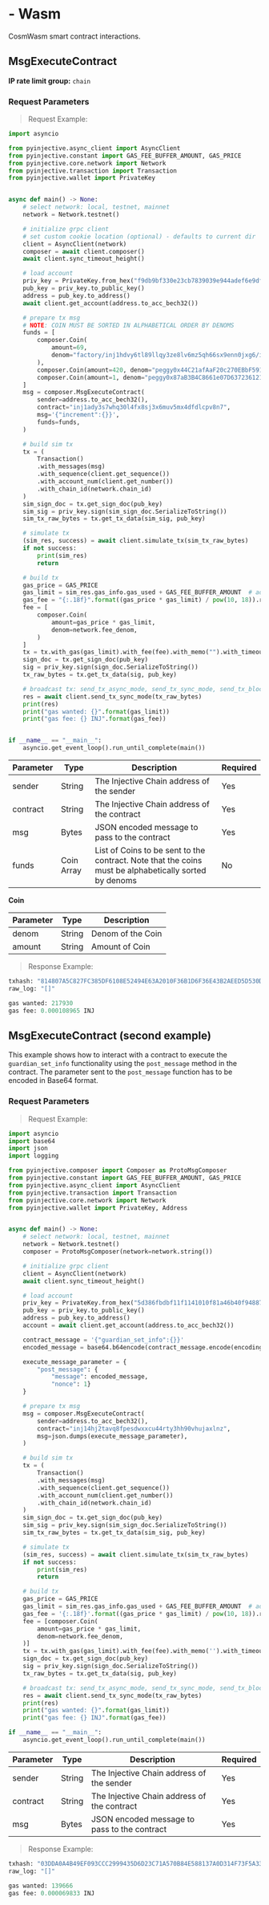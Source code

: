 # - Wasm

CosmWasm smart contract interactions.

## MsgExecuteContract

**IP rate limit group:** `chain`


### Request Parameters
> Request Example:

<!-- embedme ../../../sdk-python/examples/chain_client/40_MsgExecuteContract.py -->
``` python
import asyncio

from pyinjective.async_client import AsyncClient
from pyinjective.constant import GAS_FEE_BUFFER_AMOUNT, GAS_PRICE
from pyinjective.core.network import Network
from pyinjective.transaction import Transaction
from pyinjective.wallet import PrivateKey


async def main() -> None:
    # select network: local, testnet, mainnet
    network = Network.testnet()

    # initialize grpc client
    # set custom cookie location (optional) - defaults to current dir
    client = AsyncClient(network)
    composer = await client.composer()
    await client.sync_timeout_height()

    # load account
    priv_key = PrivateKey.from_hex("f9db9bf330e23cb7839039e944adef6e9df447b90b503d5b4464c90bea9022f3")
    pub_key = priv_key.to_public_key()
    address = pub_key.to_address()
    await client.get_account(address.to_acc_bech32())

    # prepare tx msg
    # NOTE: COIN MUST BE SORTED IN ALPHABETICAL ORDER BY DENOMS
    funds = [
        composer.Coin(
            amount=69,
            denom="factory/inj1hdvy6tl89llqy3ze8lv6mz5qh66sx9enn0jxg6/inj12ngevx045zpvacus9s6anr258gkwpmthnz80e9",
        ),
        composer.Coin(amount=420, denom="peggy0x44C21afAaF20c270EBbF5914Cfc3b5022173FEB7"),
        composer.Coin(amount=1, denom="peggy0x87aB3B4C8661e07D6372361211B96ed4Dc36B1B5"),
    ]
    msg = composer.MsgExecuteContract(
        sender=address.to_acc_bech32(),
        contract="inj1ady3s7whq30l4fx8sj3x6muv5mx4dfdlcpv8n7",
        msg='{"increment":{}}',
        funds=funds,
    )

    # build sim tx
    tx = (
        Transaction()
        .with_messages(msg)
        .with_sequence(client.get_sequence())
        .with_account_num(client.get_number())
        .with_chain_id(network.chain_id)
    )
    sim_sign_doc = tx.get_sign_doc(pub_key)
    sim_sig = priv_key.sign(sim_sign_doc.SerializeToString())
    sim_tx_raw_bytes = tx.get_tx_data(sim_sig, pub_key)

    # simulate tx
    (sim_res, success) = await client.simulate_tx(sim_tx_raw_bytes)
    if not success:
        print(sim_res)
        return

    # build tx
    gas_price = GAS_PRICE
    gas_limit = sim_res.gas_info.gas_used + GAS_FEE_BUFFER_AMOUNT  # add buffer for gas fee computation
    gas_fee = "{:.18f}".format((gas_price * gas_limit) / pow(10, 18)).rstrip("0")
    fee = [
        composer.Coin(
            amount=gas_price * gas_limit,
            denom=network.fee_denom,
        )
    ]
    tx = tx.with_gas(gas_limit).with_fee(fee).with_memo("").with_timeout_height(client.timeout_height)
    sign_doc = tx.get_sign_doc(pub_key)
    sig = priv_key.sign(sign_doc.SerializeToString())
    tx_raw_bytes = tx.get_tx_data(sig, pub_key)

    # broadcast tx: send_tx_async_mode, send_tx_sync_mode, send_tx_block_mode
    res = await client.send_tx_sync_mode(tx_raw_bytes)
    print(res)
    print("gas wanted: {}".format(gas_limit))
    print("gas fee: {} INJ".format(gas_fee))


if __name__ == "__main__":
    asyncio.get_event_loop().run_until_complete(main())

```


| Parameter | Type       | Description                                                                                           | Required |
|-----------|------------|-------------------------------------------------------------------------------------------------------|----------|
| sender    | String     | The Injective Chain address of the sender                                                             | Yes      |
| contract  | String     | The Injective Chain address of the contract                                                           | Yes      |
| msg       | Bytes      | JSON encoded message to pass to the contract                                                          | Yes      |
| funds     | Coin Array | List of Coins to be sent to the contract. Note that the coins must be alphabetically sorted by denoms | No       |


**Coin**

| Parameter | Type   | Description       |
|-----------|--------|-------------------|
| denom     | String | Denom of the Coin |
| amount    | String | Amount of Coin    |

> Response Example:

``` python
txhash: "814807A5C827FC385DF6108E52494E63A2010F36B1D6F36E43B2AEED5D530D60"
raw_log: "[]"

gas wanted: 217930
gas fee: 0.000108965 INJ
```

## MsgExecuteContract (second example)
This example shows how to interact with a contract to execute the `guardian_set_info` functionality using the `post_message` method in the contract.
The parameter sent to the `post_message` function has to be encoded in Base64 format.

### Request Parameters
> Request Example:

<!-- embedme ../../../sdk-python/examples/chain_client/40_MsgExecuteContract.py -->
``` python
import asyncio
import base64
import json
import logging

from pyinjective.composer import Composer as ProtoMsgComposer
from pyinjective.constant import GAS_FEE_BUFFER_AMOUNT, GAS_PRICE
from pyinjective.async_client import AsyncClient
from pyinjective.transaction import Transaction
from pyinjective.core.network import Network
from pyinjective.wallet import PrivateKey, Address


async def main() -> None:
    # select network: local, testnet, mainnet
    network = Network.testnet()
    composer = ProtoMsgComposer(network=network.string())

    # initialize grpc client
    client = AsyncClient(network)
    await client.sync_timeout_height()

    # load account
    priv_key = PrivateKey.from_hex("5d386fbdbf11f1141010f81a46b40f94887367562bd33b452bbaa6ce1cd1381e")
    pub_key = priv_key.to_public_key()
    address = pub_key.to_address()
    account = await client.get_account(address.to_acc_bech32())

    contract_message = '{"guardian_set_info":{}}'
    encoded_message = base64.b64encode(contract_message.encode(encoding="utf-8")).decode()

    execute_message_parameter = {
        "post_message": {
            "message": encoded_message,
            "nonce": 1}
    }

    # prepare tx msg
    msg = composer.MsgExecuteContract(
        sender=address.to_acc_bech32(),
        contract="inj14hj2tavq8fpesdwxxcu44rty3hh90vhujaxlnz",
        msg=json.dumps(execute_message_parameter),
    )

    # build sim tx
    tx = (
        Transaction()
        .with_messages(msg)
        .with_sequence(client.get_sequence())
        .with_account_num(client.get_number())
        .with_chain_id(network.chain_id)
    )
    sim_sign_doc = tx.get_sign_doc(pub_key)
    sim_sig = priv_key.sign(sim_sign_doc.SerializeToString())
    sim_tx_raw_bytes = tx.get_tx_data(sim_sig, pub_key)

    # simulate tx
    (sim_res, success) = await client.simulate_tx(sim_tx_raw_bytes)
    if not success:
        print(sim_res)
        return

    # build tx
    gas_price = GAS_PRICE
    gas_limit = sim_res.gas_info.gas_used + GAS_FEE_BUFFER_AMOUNT  # add buffer for gas fee computation
    gas_fee = '{:.18f}'.format((gas_price * gas_limit) / pow(10, 18)).rstrip('0')
    fee = [composer.Coin(
        amount=gas_price * gas_limit,
        denom=network.fee_denom,
    )]
    tx = tx.with_gas(gas_limit).with_fee(fee).with_memo('').with_timeout_height(client.timeout_height)
    sign_doc = tx.get_sign_doc(pub_key)
    sig = priv_key.sign(sign_doc.SerializeToString())
    tx_raw_bytes = tx.get_tx_data(sig, pub_key)

    # broadcast tx: send_tx_async_mode, send_tx_sync_mode, send_tx_block_mode
    res = await client.send_tx_sync_mode(tx_raw_bytes)
    print(res)
    print("gas wanted: {}".format(gas_limit))
    print("gas fee: {} INJ".format(gas_fee))

if __name__ == "__main__":
    asyncio.get_event_loop().run_until_complete(main())

```


| Parameter | Type       | Description                                                                                           | Required |
|-----------|------------|-------------------------------------------------------------------------------------------------------|----------|
| sender    | String     | The Injective Chain address of the sender                                                             | Yes      |
| contract  | String     | The Injective Chain address of the contract                                                           | Yes      |
| msg       | Bytes      | JSON encoded message to pass to the contract                                                          | Yes      |


> Response Example:

``` python
txhash: "03DDA0A4B49EF093CCC2999435D6D23C71A570B84E588137A0D314F73F5A336B"
raw_log: "[]"

gas wanted: 139666
gas fee: 0.000069833 INJ
```
